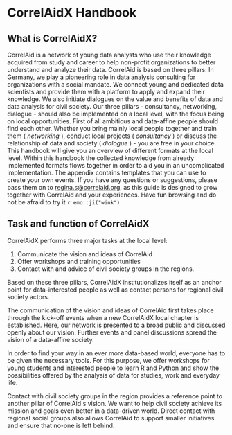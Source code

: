 # CorrelAidX Handbook

## What is CorrelAidX?

CorrelAid is a network of young data analysts who use their knowledge acquired from study and career to help non-profit organizations to better understand and analyze their data. CorrelAid is based on three pillars: In Germany, we play a pioneering role in data analysis consulting for organizations with a social mandate. We connect young and dedicated data scientists and provide them with a platform to apply and expand their knowledge. We also initiate dialogues on the value and benefits of data and data analysis for civil society. Our three pillars - consultancy, networking, dialogue - should also be implemented on a local level, with the focus being on local opportunities. First of all ambitious and data-affine people should find each other. Whether you bring mainly local people together and train them \( _networking_ \), conduct local projects \( _consultancy_ \) or discuss the relationship of data and society \( _dialogue_ \) - you are free in your choice. This handbook will give you an overview of different formats at the local level. Within this handbook the collected knowledge from already implemented formats flows together in order to aid you in an uncomplicated implementation. The appendix contains templates that you can use to create your own events. If you have any questions or suggestions, please pass them on to regina.s@correlaid.org, as this guide is designed to grow together with CorrelAid and your experiences. Have fun browsing and do not be afraid to try it `r emo::ji("wink")`

## Task and function of CorrelAidX

CorrelAidX performs three major tasks at the local level:

1. Communicate the vision and ideas of CorrelAid
2. Offer workshops and training opportunities
3. Contact with and advice of civil society groups in the regions.

Based on these three pillars, CorrelAidX institutionalizes itself as an anchor point for data-interested people as well as contact persons for regional civil society actors.

The communication of the vision and ideas of CorrelAid first takes place through the kick-off events when a new CorrelAidX local chapter is established. Here, our network is presented to a broad public and discussed openly about our vision. Further events and panel discussions spread the vision of a data-affine society.

In order to find your way in an ever more data-based world, everyone has to be given the necessary tools. For this purpose, we offer workshops for young students and interested people to learn R and Python and show the possibilities offered by the analysis of data for studies, work and everyday life.

Contact with civil society groups in the region provides a reference point to another pillar of CorrelAid's vision. We want to help civil society achieve its mission and goals even better in a data-driven world. Direct contact with regional social groups also allows CorrelAid to support smaller initiatives and ensure that no-one is left behind.

